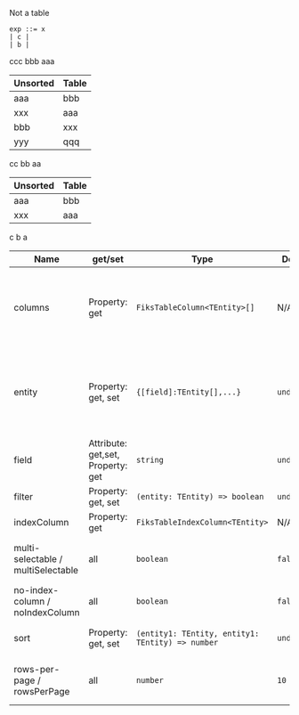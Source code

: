 Not a table
```
exp ::= x
| c |
| b |
```

ccc
bbb
aaa

<!-- sort-table -->

| Unsorted | Table |
| -------- | ----- |
| aaa      | bbb   |
| xxx      | aaa   |
| bbb      | xxx   |
| yyy      | qqq   |
cc
bb
aa

<!-- sort-table -->

| Unsorted | Table |
| -------- | ----- |
| aaa      | bbb   |
| xxx      | aaa   |

c
b
a



<!-- sort-table -->
| Name                               | get/set                           | Type                                             | Default     | Description                                                                                  |
| ---------------------------------- | --------------------------------- | ------------------------------------------------ | ----------- | -------------------------------------------------------------------------------------------- |
| columns                            | Property: get                     | `FiksTableColumn<TEntity>[]`                     | N/A         | Get the list of fiks-table-column elements appended to this fiks-table.                      |
| entity                             | Property: get, set                | `{[field]:TEntity[],...}`                        | `undefined` | `<fiks-table>` uses `entity[field]` (of type `TEntity[]`) as data for the rows of the table. |
| field                              | Attribute: get,set, Property: get | `string`                                         | `undefined` | See entity property.                                                                         |
| filter                             | Property: get, set                | `(entity: TEntity) => boolean`                   | `undefined` | Filter the list of rows.                                                                     |
| indexColumn                        | Property: get                     | `FiksTableIndexColumn<TEntity>`                  | N/A         | Get the index column.                                                                        |
| multi-selectable / multiSelectable | all                               | `boolean`                                        | `false`     | Can multiple rows be selected at once?                                                       |
| no-index-column / noIndexColumn    | all                               | `boolean`                                        | `false`     | If set, the index column is not shown.                                                       |
| sort                               | Property: get, set                | `(entity1: TEntity, entity1: TEntity) => number` | `undefined` | Sort the list of rows using a comparer.                                                      |
| rows-per-page / rowsPerPage        | all                               | `number`                                         | `10`        | How many rows to display on each page.                                                       |
